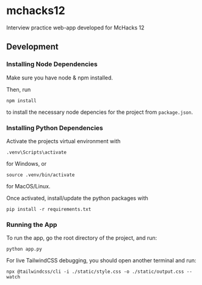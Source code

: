 # mchacks12
Interview practice web-app developed for McHacks 12

## Development

### Installing Node Dependencies

Make sure you have node & npm installed.

Then, run 
```
npm install
```
to install the necessary node depencies for the project from `package.json`.


### Installing Python Dependencies

Activate the projects virtual environment with
```
.venv\Scripts\activate
```
for Windows, or
```
source .venv/bin/activate
```
for MacOS/Linux.

Once activated, install/update the python packages with 
```
pip install -r requirements.txt
```

### Running the App

To run the app, go the root directory of the project, and run:
```
python app.py
```

For live TailwindCSS debugging, you should open another terminal and run:
```
npx @tailwindcss/cli -i ./static/style.css -o ./static/output.css --watch
```